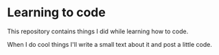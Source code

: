 # Learning to code

This repository contains things I did while learning how to code.

When I do cool things I'll write a small text about it and post a little code.
